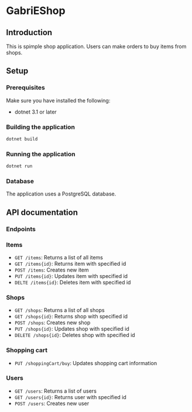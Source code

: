# GabriEShop

## Introduction

This is spimple shop application. Users can make orders to buy items from shops.

## Setup

### Prerequisites

Make sure you have installed the following:

- dotnet 3.1 or later

### Building the application

```bash
dotnet build
```

### Running the application

```bash
dotnet run
```

### Database

The application uses a PostgreSQL database.

## API documentation

### Endpoints

### Items

- `GET /items`: Returns a list of all items
- `GET /items{id}`: Returns item with specified id
- `POST /items`: Creates new item
- `PUT /items{id}`: Updates item with specified id
- `DELTE /items{id}`: Deletes item with specified id

### Shops

- `GET /shops`: Returns a list of all shops
- `GET /shops{id}`: Returns shop with specified id
- `POST /shops`: Creates new shop
- `PUT /shops{id}`: Updates shop with specified id
- `DELETE /shops{id}`: Deletes shop with specified id

### Shopping cart

- `PUT /shoppingCart/buy`: Updates shopping cart information

### Users

- `GET /users`: Returns a list of users
- `GET /users{id}`: Returns user with specified id
- `POST /users`: Creates new user
